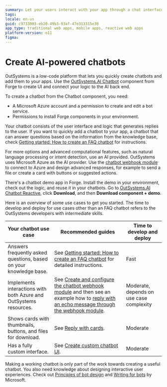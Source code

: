 ```yaml
---
summary: Let your users interact with your app through a chat interface. This is an introduction to creating a chatbot with the OutSystems chatbot component and Microsoft Azure.
tags:
locale: en-us
guid: c9733003-eb20-49b3-93af-47e313315e30
app_type: traditional web apps, mobile apps, reactive web apps
platform-version: o11
figma:
---
```


# Create AI-powered chatbots 

OutSystems is a low-code platform that lets you quickly create chatbots and add them to your apps. Use the [OutSystems.AI Chatbot](https://www.outsystems.com/forge/component-overview/7315/outsystems-ai-chatbot-reactive) component from Forge to create UI and connect your logic to the AI back end.

<div class="info" markdown="1">

To create a chatbot from the Chatbot component, you need:

* A Microsoft Azure account and a permission to create and edit a bot service.
* Permissions to install Forge components in your environment.

</div>

Your chatbot consists of the user interface and logic that generates replies to the user. If you want to quickly add a chatbot to your app, a chatbot that can answer questions based on the information from the knowledge base, check [Getting started: How to create an FAQ chatbot](get-started-faq-chatbot.md) for instructions.

For more options and advanced computational features, such as natural language processing or intent detection, use an AI provided. OutSystems uses Microsoft Azure as the AI provider. Use the [chatbot webhook module](guide-outsystems-webhook.md) to connect to Azure and design advanced responses, for example to send a file or create a card with buttons or suggested actions.

<div class="info" markdown="1">

There's a chatbot demo app in Forge. Install the demo in your environment, check out the logic, and reuse it in your chatbots. Go to [OutSystems.AI Chatbot Reactive](https://www.outsystems.com/forge/component-overview/7315/outsystems-ai-chatbot-reactive), click **Download**, and then **Download component + demo**. 

</div>

Here is an overview of some use cases to get you started. The time to develop and deploy for use cases other than an FAQ chatbot refers to the OutSystems developers with intermediate skills.

| Your chatbot use case | Recommended guides | Time to develop and deploy
| --- | --- | --- |
| Answers frequently asked questions, based on your knowledge base. | See [Getting started: How to create an FAQ chatbot](get-started-faq-chatbot.md) for detailed instructions. | Fast
| Implements interactions with both Azure and OutSystems resources. | See [Create and configure the chatbot webhook module](guide-outsystems-webhook.md) and then see an example how to [reply with an echo message through the webhook module](get-started-advanced-chatbot.md). | Moderate, depends on use case complexity
| Shows cards with thumbnails, buttons, and files for download. | See [Reply with cards](guide-outsystems-cards.md). | Moderate
| Has a fully custom interface. | See [Create custom chatbot UI](get-started-custom-ui.md). | Moderate

Making a working chatbot is only part of the work towards creating a useful chatbot. You also need knowledge about designing interactive user experiences. Check out [Principles of bot design](https://docs.microsoft.com/en-us/azure/bot-service/bot-service-design-principles?view=azure-bot-service-4.0) and [Writing for bots](https://docs.microsoft.com/en-us/style-guide/chatbots-virtual-agents/writing-bots) by Microsoft.